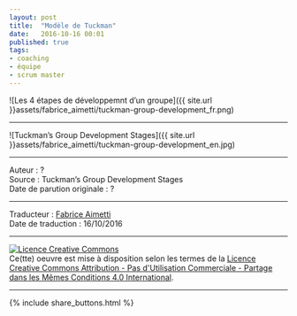 ```yaml
---
layout: post
title:  "Modèle de Tuckman"
date:   2016-10-16 00:01
published: true
tags: 
- coaching
- équipe
- scrum master
---
```


![Les 4 étapes de développemnt d’un groupe]({{ site.url }}assets/fabrice_aimetti/tuckman-group-development_fr.png)

---

![Tuckman’s Group Development Stages]({{ site.url }}assets/fabrice_aimetti/tuckman-group-development_en.jpg)


---
Auteur : ?  
Source : Tuckman’s Group Development Stages  
Date de parution originale : ?  

---
Traducteur : [Fabrice Aimetti](http://www.les-traducteurs-agiles.org/traducteurs/)  
Date de traduction : 16/10/2016  

---

<a rel="license" href="http://creativecommons.org/licenses/by-nc-sa/4.0/"><img alt="Licence Creative Commons" style="border-width:0" src="http://i.creativecommons.org/l/by-nc-sa/4.0/88x31.png" /></a><br />Ce(tte) oeuvre est mise à disposition selon les termes de la <a rel="license" href="http://creativecommons.org/licenses/by-nc-sa/4.0/">Licence Creative Commons Attribution - Pas d'Utilisation Commerciale - Partage dans les Mêmes Conditions 4.0 International</a>.

---

{% include share_buttons.html %}


